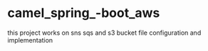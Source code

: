 # camel_spring_-boot_aws


this project works on sns sqs and s3 bucket file configuration and implementation
